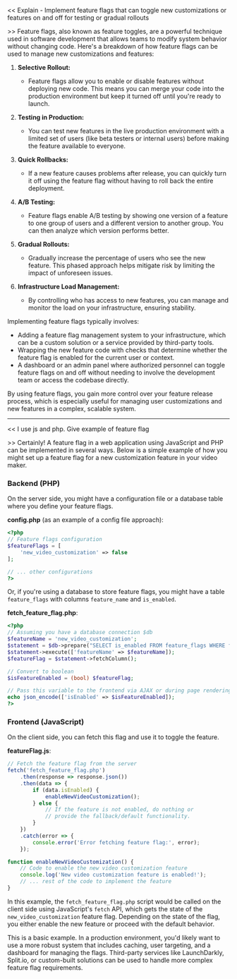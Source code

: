 

<<
Explain - Implement feature flags that can toggle new customizations or features on and off for testing or gradual rollouts

\>>
Feature flags, also known as feature toggles, are a powerful technique used in software development that allows teams to modify system behavior without changing code. Here's a breakdown of how feature flags can be used to manage new customizations and features:

1. **Selective Rollout:**
   - Feature flags allow you to enable or disable features without deploying new code. This means you can merge your code into the production environment but keep it turned off until you're ready to launch.

2. **Testing in Production:**
   - You can test new features in the live production environment with a limited set of users (like beta testers or internal users) before making the feature available to everyone.

3. **Quick Rollbacks:**
   - If a new feature causes problems after release, you can quickly turn it off using the feature flag without having to roll back the entire deployment.

4. **A/B Testing:**
   - Feature flags enable A/B testing by showing one version of a feature to one group of users and a different version to another group. You can then analyze which version performs better.

5. **Gradual Rollouts:**
   - Gradually increase the percentage of users who see the new feature. This phased approach helps mitigate risk by limiting the impact of unforeseen issues.

6. **Infrastructure Load Management:**
   - By controlling who has access to new features, you can manage and monitor the load on your infrastructure, ensuring stability.

Implementing feature flags typically involves:

- Adding a feature flag management system to your infrastructure, which can be a custom solution or a service provided by third-party tools.
- Wrapping the new feature code with checks that determine whether the feature flag is enabled for the current user or context.
- A dashboard or an admin panel where authorized personnel can toggle feature flags on and off without needing to involve the development team or access the codebase directly.

By using feature flags, you gain more control over your feature release process, which is especially useful for managing user customizations and new features in a complex, scalable system.


---


\<<
I use js and php. Give example of feature flag


\>>
Certainly! A feature flag in a web application using JavaScript and PHP can be implemented in several ways. Below is a simple example of how you might set up a feature flag for a new customization feature in your video maker.

### Backend (PHP)

On the server side, you might have a configuration file or a database table where you define your feature flags.

**config.php** (as an example of a config file approach):
```php
<?php
// Feature flags configuration
$featureFlags = [
    'new_video_customization' => false
];

// ... other configurations
?>
```

Or, if you're using a database to store feature flags, you might have a table `feature_flags` with columns `feature_name` and `is_enabled`.

**fetch_feature_flag.php**:
```php
<?php
// Assuming you have a database connection $db
$featureName = 'new_video_customization';
$statement = $db->prepare("SELECT is_enabled FROM feature_flags WHERE feature_name = :featureName");
$statement->execute(['featureName' => $featureName]);
$featureFlag = $statement->fetchColumn();

// Convert to boolean
$isFeatureEnabled = (bool) $featureFlag;

// Pass this variable to the frontend via AJAX or during page rendering
echo json_encode(['isEnabled' => $isFeatureEnabled]);
?>
```

### Frontend (JavaScript)

On the client side, you can fetch this flag and use it to toggle the feature.

**featureFlag.js**:
```javascript
// Fetch the feature flag from the server
fetch('fetch_feature_flag.php')
    .then(response => response.json())
    .then(data => {
        if (data.isEnabled) {
            enableNewVideoCustomization();
        } else {
            // If the feature is not enabled, do nothing or
            // provide the fallback/default functionality.
        }
    })
    .catch(error => {
        console.error('Error fetching feature flag:', error);
    });

function enableNewVideoCustomization() {
    // Code to enable the new video customization feature
    console.log('New video customization feature is enabled!');
    // ... rest of the code to implement the feature
}
```

In this example, the `fetch_feature_flag.php` script would be called on the client side using JavaScript's `fetch` API, which gets the state of the `new_video_customization` feature flag. Depending on the state of the flag, you either enable the new feature or proceed with the default behavior.

This is a basic example. In a production environment, you'd likely want to use a more robust system that includes caching, user targeting, and a dashboard for managing the flags. Third-party services like LaunchDarkly, Split.io, or custom-built solutions can be used to handle more complex feature flag requirements.